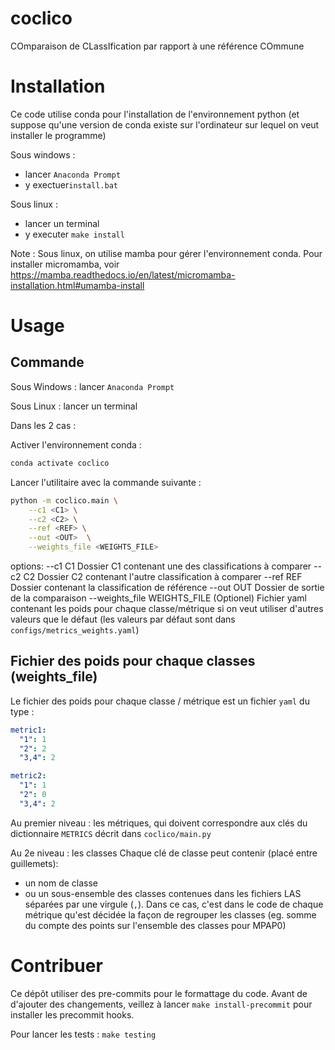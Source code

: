 # coclico

COmparaison de CLassIfication par rapport à une référence COmmune

# Installation

Ce code utilise conda pour l'installation de l'environnement python (et suppose
qu'une version de conda existe sur l'ordinateur sur lequel on veut installer le
programme)

Sous windows :
* lancer `Anaconda Prompt`
* y exectuer`install.bat`

Sous linux :
* lancer un terminal
* y executer `make install`

Note : Sous linux, on utilise mamba pour gérer l'environnement conda.
Pour installer micromamba, voir https://mamba.readthedocs.io/en/latest/micromamba-installation.html#umamba-install

# Usage

## Commande

Sous Windows : lancer `Anaconda Prompt`

Sous Linux : lancer un terminal

Dans les 2 cas :

Activer l'environnement conda :
```bash
conda activate coclico
```

Lancer l'utilitaire avec la commande suivante :

```bash
python -m coclico.main \
    --c1 <C1> \
    --c2 <C2> \
    --ref <REF> \
    --out <OUT>  \
    --weights_file <WEIGHTS_FILE>
```


options:
  --c1 C1               Dossier C1 contenant une des classifications à comparer
  --c2 C2               Dossier C2 contenant l'autre classification à comparer
  --ref REF             Dossier contenant la classification de référence
  --out OUT             Dossier de sortie de la comparaison
  --weights_file WEIGHTS_FILE
                        (Optionel) Fichier yaml contenant les poids pour chaque classe/métrique si on veut utiliser d'autres valeurs que le défaut (les valeurs par défaut sont dans `configs/metrics_weights.yaml`)

## Fichier des poids pour chaque classes (weights_file)

Le fichier des poids pour chaque classe / métrique est un fichier `yaml` du type :

```yaml
metric1:
  "1": 1
  "2": 2
  "3,4": 2

metric2:
  "1": 1
  "2": 0
  "3,4": 2
```

Au premier niveau : les métriques, qui doivent correspondre aux clés du dictionnaire `METRICS`
décrit dans `coclico/main.py`

Au 2e niveau : les classes
Chaque clé de classe peut contenir (placé entre guillemets):
* un nom de classe
* ou un sous-ensemble des classes contenues dans les fichiers LAS séparées par une virgule (`,`).
Dans ce cas, c'est dans le code de chaque métrique qu'est décidée la façon de regrouper les classes
(eg. somme du compte des points sur l'ensemble des classes pour MPAP0)

# Contribuer

Ce dépôt utiliser des pre-commits pour le formattage du code.
Avant de d'ajouter des changements, veillez à lancer `make install-precommit` pour installer les precommit hooks.

Pour lancer les tests : `make testing`